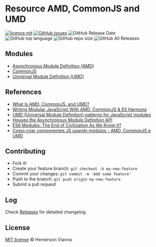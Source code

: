 # Resource AMD, CommonJS and UMD

[![licence mit](https://img.shields.io/badge/license-MIT-blue.svg?style=flat-square)](http://hemersonvianna.mit-license.org/)
[![GitHub issues](https://img.shields.io/github/issues/org-victorinox/resource-amd-commonjs-umd.svg)](https://github.com/org-victorinox/resource-amd-commonjs-umd/issues)
![GitHub Release Date](https://img.shields.io/github/release-date/org-victorinox/resource-amd-commonjs-umd.svg)
![GitHub top language](https://img.shields.io/github/languages/top/org-victorinox/resource-amd-commonjs-umd.svg)
![GitHub repo size](https://img.shields.io/github/repo-size/org-victorinox/resource-amd-commonjs-umd.svg)
![GitHub All Releases](https://img.shields.io/github/downloads/org-victorinox/resource-amd-commonjs-umd/total.svg)

## Modules

- [Asynchronous Module Definition (AMD)](AMD.md)
- [CommonJS](COMMONJS.md)
- [Universal Module Definition (UMD)](UMD.md)

## References

- [What Is AMD, CommonJS, and UMD?](http://davidbcalhoun.com/2014/what-is-amd-commonjs-and-umd/)
- [Writing Modular JavaScript With AMD, CommonJS & ES Harmony](https://addyosmani.com/writing-modular-js/)
- [UMD (Universal Module Definition) patterns for JavaScript modules](https://github.com/umdjs/umd)
- [Houses the Asynchronous Module Definition API](https://github.com/amdjs/amdjs-api)
- [ES6 Modules: The End of Civilization As We Know It?](https://medium.com/@brianleroux/es6-modules-amd-and-commonjs-c1acefbe6fc0#.giaxvy474)
- [Como criar componentes JS usando módulos - AMD, CommonJS e UMD](http://blog.da2k.com.br/2015/01/03/como-criar-componentes-js-usando-modulos-amd-commonjs-e-umd-parte-1-3/)

## Contributing

- Fork it!
- Create your feature branch: `git checkout -b my-new-feature`
- Commit your changes: `git commit -m 'Add some feature'`
- Push to the branch: `git push origin my-new-feature`
- Submit a pull request

## Log

Check [Releases](https://github.com/org-victorinox/resource-amd-commonjs-umd/releases) for detailed changelog.

## License

[MIT license](http://hemersonvianna.mit-license.org/) © Hemerson Vianna
